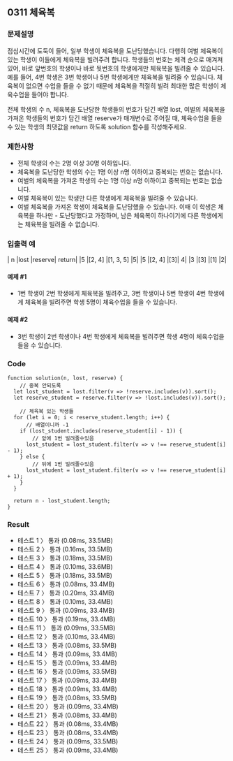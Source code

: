 ## 0311 체육복

### 문제설명

점심시간에 도둑이 들어, 일부 학생이 체육복을 도난당했습니다. 다행히 여벌 체육복이 있는 학생이 이들에게 체육복을 빌려주려 합니다. 학생들의 번호는 체격 순으로 매겨져 있어, 바로 앞번호의 학생이나 바로 뒷번호의 학생에게만 체육복을 빌려줄 수 있습니다. 예를 들어, 4번 학생은 3번 학생이나 5번 학생에게만 체육복을 빌려줄 수 있습니다. 체육복이 없으면 수업을 들을 수 없기 때문에 체육복을 적절히 빌려 최대한 많은 학생이 체육수업을 들어야 합니다.

전체 학생의 수 n, 체육복을 도난당한 학생들의 번호가 담긴 배열 lost, 여벌의 체육복을 가져온 학생들의 번호가 담긴 배열 reserve가 매개변수로 주어질 때, 체육수업을 들을 수 있는 학생의 최댓값을 return 하도록 solution 함수를 작성해주세요.

### 제한사항

- 전체 학생의 수는 2명 이상 30명 이하입니다.
- 체육복을 도난당한 학생의 수는 1명 이상 n명 이하이고 중복되는 번호는 없습니다.
- 여벌의 체육복을 가져온 학생의 수는 1명 이상 n명 이하이고 중복되는 번호는 없습니다.
- 여벌 체육복이 있는 학생만 다른 학생에게 체육복을 빌려줄 수 있습니다.
- 여벌 체육복을 가져온 학생이 체육복을 도난당했을 수 있습니다. 이때 이 학생은 체육복을 하나만 - 도난당했다고 가정하며, 남은 체육복이 하나이기에 다른 학생에게는 체육복을 빌려줄 수 없습니다.

### 입출력 예

| n |lost |reserve| return|
|5 |[2, 4] |[1, 3, 5] |5|
|5 |[2, 4] |[3]| 4|
|3 |[3] |[1] |2|

#### 예제 #1

- 1번 학생이 2번 학생에게 체육복을 빌려주고, 3번 학생이나 5번 학생이 4번 학생에게 체육복을 빌려주면 학생 5명이 체육수업을 들을 수 있습니다.

#### 예제 #2

- 3번 학생이 2번 학생이나 4번 학생에게 체육복을 빌려주면 학생 4명이 체육수업을 들을 수 있습니다.

### Code

```
function solution(n, lost, reserve) {
    // 중복 안되도록
  let lost_student = lost.filter(v => !reserve.includes(v)).sort();
  let reserve_student = reserve.filter(v => !lost.includes(v)).sort();

    // 체육복 있는 학생들
  for (let i = 0; i < reserve_student.length; i++) {
      // 배열이니까 -1
    if (lost_student.includes(reserve_student[i] - 1)) {
        // 앞에 1번 빌려줄수있음
      lost_student = lost_student.filter(v => v !== reserve_student[i] - 1);
    } else {
        // 뒤에 1번 빌려줄수있음
      lost_student = lost_student.filter(v => v !== reserve_student[i] + 1);
    }
  }

  return n - lost_student.length;
}
```

### Result

- 테스트 1 〉 통과 (0.08ms, 33.5MB)
- 테스트 2 〉 통과 (0.16ms, 33.5MB)
- 테스트 3 〉 통과 (0.18ms, 33.5MB)
- 테스트 4 〉 통과 (0.10ms, 33.6MB)
- 테스트 5 〉 통과 (0.18ms, 33.5MB)
- 테스트 6 〉 통과 (0.08ms, 33.4MB)
- 테스트 7 〉 통과 (0.20ms, 33.4MB)
- 테스트 8 〉 통과 (0.10ms, 33.4MB)
- 테스트 9 〉 통과 (0.09ms, 33.4MB)
- 테스트 10 〉 통과 (0.19ms, 33.4MB)
- 테스트 11 〉 통과 (0.09ms, 33.5MB)
- 테스트 12 〉 통과 (0.10ms, 33.4MB)
- 테스트 13 〉 통과 (0.08ms, 33.5MB)
- 테스트 14 〉 통과 (0.09ms, 33.4MB)
- 테스트 15 〉 통과 (0.09ms, 33.4MB)
- 테스트 16 〉 통과 (0.09ms, 33.5MB)
- 테스트 17 〉 통과 (0.09ms, 33.4MB)
- 테스트 18 〉 통과 (0.09ms, 33.4MB)
- 테스트 19 〉 통과 (0.08ms, 33.5MB)
- 테스트 20 〉 통과 (0.09ms, 33.4MB)
- 테스트 21 〉 통과 (0.08ms, 33.4MB)
- 테스트 22 〉 통과 (0.08ms, 33.4MB)
- 테스트 23 〉 통과 (0.08ms, 33.4MB)
- 테스트 24 〉 통과 (0.09ms, 33.5MB)
- 테스트 25 〉 통과 (0.09ms, 33.4MB)
